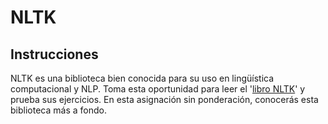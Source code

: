# NLTK

## Instrucciones

NLTK es una biblioteca bien conocida para su uso en lingüística computacional y NLP. Toma esta oportunidad para leer el '[libro NLTK](https://www.nltk.org/book/)' y prueba sus ejercicios. En esta asignación sin ponderación, conocerás esta biblioteca más a fondo.
